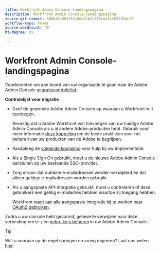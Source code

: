 ```yaml
---
title: Workfront Admin Console-landingspagina
description: Workfront Admin Console-landingspagina
source-git-commit: 80b615a98325b1dda41b2cff3cee14f8282b9cf9
workflow-type: tm+mt
source-wordcount: '0'
ht-degree: 0%

---
```


# Workfront Admin Console-landingspagina

Voorbereiden om aan boord van uw organisatie te gaan naar de Adobe Admin Console [migratiecontrolelijst](https://experienceleague.adobe.com/docs/workfront/using/administration-and-setup/admin-in-admin-console/prep-for-admin-console.html):

**Controlelijst voor migratie**

* Geef de gewenste Adobe Admin Console op waaraan u Workfront wilt toevoegen.

   Bevestig dat u Adobe Workfront wilt toevoegen aan uw huidige Adobe Admin Console als u al andere Adobe-producten hebt. Gebruik voor meer informatie [deze koppeling](https://helpx.adobe.com/nl/enterprise/using/admin-console.html) om de beste praktijken voor het beheren van uw producten van de Adobe te begrijpen.

* Raadpleeg de [volgende koppeling](https://helpx.adobe.com/enterprise/using/deployment-planning.html) voor hulp bij uw implementatie.
* Als u Single Sign On gebruikt, moet u de nieuwe Adobe Admin Console aansluiten op uw bestaande SSO-provider.
* Zorg ervoor dat dubbele e-mailadressen worden verwijderd en dat alleen geldige e-mailadressen worden gebruikt.
* Als u aangepaste API-integratie gebruikt, moet u controleren of deze gebruikers een geldig e-mailadres hebben waartoe zij toegang hebben.

   Workfront raadt aan alle aangepaste integratie bij te werken naar [OAuth2 gebruiken](https://experienceleague.adobe.com/docs/workfront/using/administration-and-setup/configure-integrations/create-oauth-application.html).

Zodra u uw console hebt gevormd, gelieve te verwijzen naar deze verbinding om te zien [gebruikers beheren](https://experienceleague.adobe.com/docs/workfront/using/administration-and-setup/add-users/create-manage-users/admin-console.html) in uw Adobe Admin Console.

>[!TIP]
>
>Wilt u vooraan op de regel springen en vroeg migreren? Laat ons weten [hier](https://workfront.az1.qualtrics.com/jfe/form/SV_9T5LuHf05JUOPAi).

